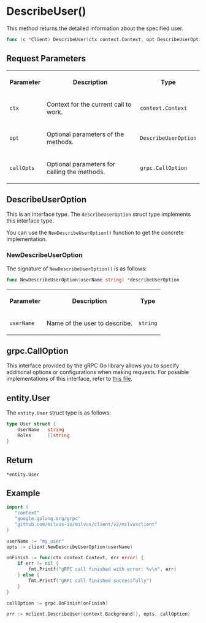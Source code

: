 # DescribeUser()

This method returns the detailed information about the specified user.

```go
func (c *Client) DescribeUser(ctx context.Context, opt DescribeUserOption, callOpts ...grpc.CallOption) (*entity.User, error)
```

## Request Parameters

<table>
   <tr>
     <th><p>Parameter</p></th>
     <th><p>Description</p></th>
     <th><p>Type</p></th>
   </tr>
   <tr>
     <td><p><code>ctx</code></p></td>
     <td><p>Context for the current call to work.</p></td>
     <td><p><code>context.Context</code></p></td>
   </tr>
   <tr>
     <td><p><code>opt</code></p></td>
     <td><p>Optional parameters of the methods.</p></td>
     <td><p><code>DescribeUserOption</code></p></td>
   </tr>
   <tr>
     <td><p><code>callOpts</code></p></td>
     <td><p>Optional parameters for calling the methods.</p></td>
     <td><p><code>grpc.CallOption</code></p></td>
   </tr>
</table>

## DescribeUserOption

This is an interface type. The `describeUserOption` struct type implements this interface type. 

You can use the `NewDescribeUserOption()` function to get the concrete implementation.

### NewDescribeUserOption

The signature of `NewDescribeUserOption()` is as follows:

```go
func NewDescribeUserOption(userName string) *describeUserOption
```

<table>
   <tr>
     <th><p>Parameter</p></th>
     <th><p>Description</p></th>
     <th><p>Type</p></th>
   </tr>
   <tr>
     <td><p><code>userName</code></p></td>
     <td><p>Name of the user to describe.</p></td>
     <td><p><code>string</code></p></td>
   </tr>
</table>

## grpc.CallOption

This interface provided by the gRPC Go library allows you to specify additional options or configurations when making requests. For possible implementations of this interface, refer to [this file](https://github.com/grpc/grpc-go/blob/v1.69.4/rpc_util.go#L174).

## entity.User

The `entity.User` struct type is as follows:

```go
type User struct {
    UserName   string
    Roles      []string
}
```

## Return

`*entity.User`

## Example

```go
import (
   "context"
   "google.golang.org/grpc"
   "github.com/milvus-io/milvus/client/v2/milvusclient"
)

userName := "my_user"
opts := client.NewDescribeUserOption(userName)

onFinish := func(ctx context.Context, err error) {
    if err != nil {
        fmt.Printf("gRPC call finished with error: %v\n", err)
    } else {
        fmt.Printf("gRPC call finished successfully")
    }
}

callOption := grpc.OnFinish(onFinish)

err := mclient.DescribeUser(context.Background(), opts, callOption)
```
